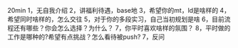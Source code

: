 20min
1，无自我介绍
2，讲福利待遇，base地
3，希望你的mt，ld是啥样的
4，希望同时啥样的，怎么交往
5，对于你的多段实习，自己当初规划是啥
6，目前流程还有哪些？你会怎么选择？为什么？
7，你平时喜欢啥样的氛围？
8，平时做的工作是哪种的?希望有点挑战？怎么看待被push?
7，反问